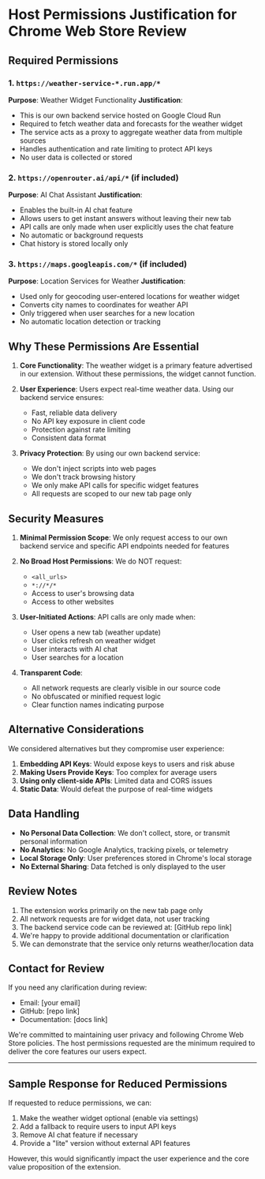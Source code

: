 # Host Permissions Justification for Chrome Web Store Review

## Required Permissions

### 1. `https://weather-service-*.run.app/*`
**Purpose**: Weather Widget Functionality
**Justification**: 
- This is our own backend service hosted on Google Cloud Run
- Required to fetch weather data and forecasts for the weather widget
- The service acts as a proxy to aggregate weather data from multiple sources
- Handles authentication and rate limiting to protect API keys
- No user data is collected or stored

### 2. `https://openrouter.ai/api/*` (if included)
**Purpose**: AI Chat Assistant
**Justification**:
- Enables the built-in AI chat feature
- Allows users to get instant answers without leaving their new tab
- API calls are only made when user explicitly uses the chat feature
- No automatic or background requests
- Chat history is stored locally only

### 3. `https://maps.googleapis.com/*` (if included)
**Purpose**: Location Services for Weather
**Justification**:
- Used only for geocoding user-entered locations for weather widget
- Converts city names to coordinates for weather API
- Only triggered when user searches for a new location
- No automatic location detection or tracking

## Why These Permissions Are Essential

1. **Core Functionality**: The weather widget is a primary feature advertised in our extension. Without these permissions, the widget cannot function.

2. **User Experience**: Users expect real-time weather data. Using our backend service ensures:
   - Fast, reliable data delivery
   - No API key exposure in client code
   - Protection against rate limiting
   - Consistent data format

3. **Privacy Protection**: By using our own backend service:
   - We don't inject scripts into web pages
   - We don't track browsing history
   - We only make API calls for specific widget features
   - All requests are scoped to our new tab page only

## Security Measures

1. **Minimal Permission Scope**: We only request access to our own backend service and specific API endpoints needed for features

2. **No Broad Host Permissions**: We do NOT request:
   - `<all_urls>`
   - `*://*/*`
   - Access to user's browsing data
   - Access to other websites

3. **User-Initiated Actions**: API calls are only made when:
   - User opens a new tab (weather update)
   - User clicks refresh on weather widget
   - User interacts with AI chat
   - User searches for a location

4. **Transparent Code**: 
   - All network requests are clearly visible in our source code
   - No obfuscated or minified request logic
   - Clear function names indicating purpose

## Alternative Considerations

We considered alternatives but they compromise user experience:

1. **Embedding API Keys**: Would expose keys to users and risk abuse
2. **Making Users Provide Keys**: Too complex for average users
3. **Using only client-side APIs**: Limited data and CORS issues
4. **Static Data**: Would defeat the purpose of real-time widgets

## Data Handling

- **No Personal Data Collection**: We don't collect, store, or transmit personal information
- **No Analytics**: No Google Analytics, tracking pixels, or telemetry
- **Local Storage Only**: User preferences stored in Chrome's local storage
- **No External Sharing**: Data fetched is only displayed to the user

## Review Notes

1. The extension works primarily on the new tab page only
2. All network requests are for widget data, not user tracking
3. The backend service code can be reviewed at: [GitHub repo link]
4. We're happy to provide additional documentation or clarification
5. We can demonstrate that the service only returns weather/location data

## Contact for Review

If you need any clarification during review:
- Email: [your email]
- GitHub: [repo link]
- Documentation: [docs link]

We're committed to maintaining user privacy and following Chrome Web Store policies. The host permissions requested are the minimum required to deliver the core features our users expect.

---

## Sample Response for Reduced Permissions

If requested to reduce permissions, we can:
1. Make the weather widget optional (enable via settings)
2. Add a fallback to require users to input API keys
3. Remove AI chat feature if necessary
4. Provide a "lite" version without external API features

However, this would significantly impact the user experience and the core value proposition of the extension.
